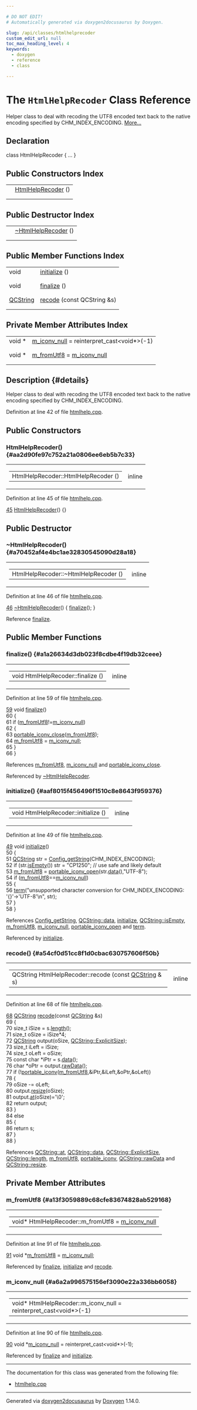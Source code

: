 ```yaml
---

# DO NOT EDIT!
# Automatically generated via doxygen2docusaurus by Doxygen.

slug: /api/classes/htmlhelprecoder
custom_edit_url: null
toc_max_heading_level: 4
keywords:
  - doxygen
  - reference
  - class

---
```


<div class="doxyPage">

# The `HtmlHelpRecoder` Class Reference

<p>Helper class to deal with recoding the UTF8 encoded text back to the native encoding specified by CHM_INDEX_ENCODING. <a href="#details">More...</a></p>

## Declaration

<div class="doxyDeclaration">
class HtmlHelpRecoder { ... }
</div>

## Public Constructors Index

<table class="doxyMembersIndex">

<tr class="doxyMemberIndexItem">
<td class="doxyMemberIndexItemType" align="left" valign="top"></td>
<td class="doxyMemberIndexItemName" align="left" valign="top"><a href="#aa2d90fe97c752a21a0806ee6eb5b7c33">HtmlHelpRecoder</a> ()</td>
</tr>
<tr class="doxyMemberIndexDescription">
<td class="doxyMemberIndexDescriptionLeft"></td>
<td class="doxyMemberIndexDescriptionRight">
</td>
</tr>
<tr class="doxyMemberIndexSeparator">
<td class="doxyMemberIndexSeparator" colspan="2"></td>
</tr>

</table>

## Public Destructor Index

<table class="doxyMembersIndex">

<tr class="doxyMemberIndexItem">
<td class="doxyMemberIndexItemType" align="left" valign="top"></td>
<td class="doxyMemberIndexItemName" align="left" valign="top"><a href="#a70452af4e4bc1ae32830545090d28a18">~HtmlHelpRecoder</a> ()</td>
</tr>
<tr class="doxyMemberIndexDescription">
<td class="doxyMemberIndexDescriptionLeft"></td>
<td class="doxyMemberIndexDescriptionRight">
</td>
</tr>
<tr class="doxyMemberIndexSeparator">
<td class="doxyMemberIndexSeparator" colspan="2"></td>
</tr>

</table>

## Public Member Functions Index

<table class="doxyMembersIndex">

<tr class="doxyMemberIndexItem">
<td class="doxyMemberIndexItemType" align="left" valign="top">void</td>
<td class="doxyMemberIndexItemName" align="left" valign="top"><a href="#aaf8015f456496f1510c8e8643f959376">initialize</a> ()</td>
</tr>
<tr class="doxyMemberIndexDescription">
<td class="doxyMemberIndexDescriptionLeft"></td>
<td class="doxyMemberIndexDescriptionRight">
</td>
</tr>
<tr class="doxyMemberIndexSeparator">
<td class="doxyMemberIndexSeparator" colspan="2"></td>
</tr>

<tr class="doxyMemberIndexItem">
<td class="doxyMemberIndexItemType" align="left" valign="top">void</td>
<td class="doxyMemberIndexItemName" align="left" valign="top"><a href="#a1a26634d3db023f8cdbe4f19db32ceee">finalize</a> ()</td>
</tr>
<tr class="doxyMemberIndexDescription">
<td class="doxyMemberIndexDescriptionLeft"></td>
<td class="doxyMemberIndexDescriptionRight">
</td>
</tr>
<tr class="doxyMemberIndexSeparator">
<td class="doxyMemberIndexSeparator" colspan="2"></td>
</tr>

<tr class="doxyMemberIndexItem">
<td class="doxyMemberIndexItemType" align="left" valign="top"><a href="/web-doxygen/docs/api/classes/qcstring">QCString</a></td>
<td class="doxyMemberIndexItemName" align="left" valign="top"><a href="#a54cf0d51cc8f1d0cbac630757606f50b">recode</a> (const QCString &amp;s)</td>
</tr>
<tr class="doxyMemberIndexDescription">
<td class="doxyMemberIndexDescriptionLeft"></td>
<td class="doxyMemberIndexDescriptionRight">
</td>
</tr>
<tr class="doxyMemberIndexSeparator">
<td class="doxyMemberIndexSeparator" colspan="2"></td>
</tr>

</table>

## Private Member Attributes Index

<table class="doxyMembersIndex">

<tr class="doxyMemberIndexItem">
<td class="doxyMemberIndexItemType" align="left" valign="top">void *</td>
<td class="doxyMemberIndexItemName" align="left" valign="top"><a href="#a6a2a996575156ef3090e22a336bb6058">m_iconv_null</a> = reinterpret_cast&lt;void*&gt;(-1)</td>
</tr>
<tr class="doxyMemberIndexDescription">
<td class="doxyMemberIndexDescriptionLeft"></td>
<td class="doxyMemberIndexDescriptionRight">
</td>
</tr>
<tr class="doxyMemberIndexSeparator">
<td class="doxyMemberIndexSeparator" colspan="2"></td>
</tr>

<tr class="doxyMemberIndexItem">
<td class="doxyMemberIndexItemType" align="left" valign="top">void *</td>
<td class="doxyMemberIndexItemName" align="left" valign="top"><a href="#a13f3059889c68cfe83674828ab529168">m_fromUtf8</a> = <a href="#a6a2a996575156ef3090e22a336bb6058">m_iconv_null</a></td>
</tr>
<tr class="doxyMemberIndexDescription">
<td class="doxyMemberIndexDescriptionLeft"></td>
<td class="doxyMemberIndexDescriptionRight">
</td>
</tr>
<tr class="doxyMemberIndexSeparator">
<td class="doxyMemberIndexSeparator" colspan="2"></td>
</tr>

</table>

## Description {#details}

<p>Helper class to deal with recoding the UTF8 encoded text back to the native encoding specified by CHM_INDEX_ENCODING.</p>

<p>Definition at line 42 of file <a href="/web-doxygen/docs/api/files/src/htmlhelp-cpp">htmlhelp.cpp</a>.</p>


<div class="doxySectionDef">

## Public Constructors

### HtmlHelpRecoder() {#aa2d90fe97c752a21a0806ee6eb5b7c33}

<div class="doxyMemberItem">
<div class="doxyMemberProto">
<table class="doxyMemberLabels">
<tr class="doxyMemberLabels">
<td class="doxyMemberLabelsLeft">
<table class="doxyMemberName">
<tr>
<td class="doxyMemberName">HtmlHelpRecoder::HtmlHelpRecoder ()</td>
</tr>
</table>
</td>
<td class="doxyMemberLabelsRight">
<span class="doxyMemberLabels">
<span class="doxyMemberLabel inline">inline</span>
</span>
</td>
</tr>
</table>
</div>
<div class="doxyMemberDoc">



<p>Definition at line 45 of file <a href="/web-doxygen/docs/api/files/src/htmlhelp-cpp">htmlhelp.cpp</a>.</p>


<div class="doxyProgramListing">

<div class="doxyCodeLine"><span class="doxyLineNumber"><a href="#aa2d90fe97c752a21a0806ee6eb5b7c33">45</a></span><span class="doxyLineContent"><span class="doxyHighlight">    <a href="#aa2d90fe97c752a21a0806ee6eb5b7c33">HtmlHelpRecoder</a>() {}</span></span></div>

</div>

</div>
</div>

</div>

<div class="doxySectionDef">

## Public Destructor

### \~HtmlHelpRecoder() {#a70452af4e4bc1ae32830545090d28a18}

<div class="doxyMemberItem">
<div class="doxyMemberProto">
<table class="doxyMemberLabels">
<tr class="doxyMemberLabels">
<td class="doxyMemberLabelsLeft">
<table class="doxyMemberName">
<tr>
<td class="doxyMemberName">HtmlHelpRecoder::~HtmlHelpRecoder ()</td>
</tr>
</table>
</td>
<td class="doxyMemberLabelsRight">
<span class="doxyMemberLabels">
<span class="doxyMemberLabel inline">inline</span>
</span>
</td>
</tr>
</table>
</div>
<div class="doxyMemberDoc">



<p>Definition at line 46 of file <a href="/web-doxygen/docs/api/files/src/htmlhelp-cpp">htmlhelp.cpp</a>.</p>


<div class="doxyProgramListing">

<div class="doxyCodeLine"><span class="doxyLineNumber"><a href="#a70452af4e4bc1ae32830545090d28a18">46</a></span><span class="doxyLineContent"><span class="doxyHighlight">   <a href="#a70452af4e4bc1ae32830545090d28a18">~HtmlHelpRecoder</a>() { <a href="#a1a26634d3db023f8cdbe4f19db32ceee">finalize</a>(); }</span></span></div>

</div>


<p>Reference <a href="#a1a26634d3db023f8cdbe4f19db32ceee">finalize</a>.</p>

</div>
</div>

</div>

<div class="doxySectionDef">

## Public Member Functions

### finalize() {#a1a26634d3db023f8cdbe4f19db32ceee}

<div class="doxyMemberItem">
<div class="doxyMemberProto">
<table class="doxyMemberLabels">
<tr class="doxyMemberLabels">
<td class="doxyMemberLabelsLeft">
<table class="doxyMemberName">
<tr>
<td class="doxyMemberName">void HtmlHelpRecoder::finalize ()</td>
</tr>
</table>
</td>
<td class="doxyMemberLabelsRight">
<span class="doxyMemberLabels">
<span class="doxyMemberLabel inline">inline</span>
</span>
</td>
</tr>
</table>
</div>
<div class="doxyMemberDoc">



<p>Definition at line 59 of file <a href="/web-doxygen/docs/api/files/src/htmlhelp-cpp">htmlhelp.cpp</a>.</p>


<div class="doxyProgramListing">

<div class="doxyCodeLine"><span class="doxyLineNumber"><a href="#a1a26634d3db023f8cdbe4f19db32ceee">59</a></span><span class="doxyLineContent"><span class="doxyHighlight">    </span><span class="doxyHighlightKeywordType">void</span><span class="doxyHighlight"> <a href="#a1a26634d3db023f8cdbe4f19db32ceee">finalize</a>()</span></span></div>
<div class="doxyCodeLine"><span class="doxyLineNumber">60</span><span class="doxyLineContent"><span class="doxyHighlight">    {</span></span></div>
<div class="doxyCodeLine"><span class="doxyLineNumber">61</span><span class="doxyLineContent"><span class="doxyHighlight">      </span><span class="doxyHighlightKeywordFlow">if</span><span class="doxyHighlight"> (<a href="#a13f3059889c68cfe83674828ab529168">m_fromUtf8</a>!=<a href="#a6a2a996575156ef3090e22a336bb6058">m_iconv_null</a>)</span></span></div>
<div class="doxyCodeLine"><span class="doxyLineNumber">62</span><span class="doxyLineContent"><span class="doxyHighlight">      {</span></span></div>
<div class="doxyCodeLine"><span class="doxyLineNumber">63</span><span class="doxyLineContent"><span class="doxyHighlight">        <a href="/web-doxygen/docs/api/files/src/portable-h/#a3f98144680118aada1a93d2d4ba6173b">portable_iconv_close</a>(<a href="#a13f3059889c68cfe83674828ab529168">m_fromUtf8</a>);</span></span></div>
<div class="doxyCodeLine"><span class="doxyLineNumber">64</span><span class="doxyLineContent"><span class="doxyHighlight">        <a href="#a13f3059889c68cfe83674828ab529168">m_fromUtf8</a> = <a href="#a6a2a996575156ef3090e22a336bb6058">m_iconv_null</a>;</span></span></div>
<div class="doxyCodeLine"><span class="doxyLineNumber">65</span><span class="doxyLineContent"><span class="doxyHighlight">      }</span></span></div>
<div class="doxyCodeLine"><span class="doxyLineNumber">66</span><span class="doxyLineContent"><span class="doxyHighlight">    }</span></span></div>

</div>


<p>References <a href="#a13f3059889c68cfe83674828ab529168">m_fromUtf8</a>, <a href="#a6a2a996575156ef3090e22a336bb6058">m_iconv_null</a> and <a href="/web-doxygen/docs/api/files/src/portable-h/#a3f98144680118aada1a93d2d4ba6173b">portable_iconv_close</a>.</p>


<p>Referenced by <a href="#a70452af4e4bc1ae32830545090d28a18">~HtmlHelpRecoder</a>.</p>

</div>
</div>

### initialize() {#aaf8015f456496f1510c8e8643f959376}

<div class="doxyMemberItem">
<div class="doxyMemberProto">
<table class="doxyMemberLabels">
<tr class="doxyMemberLabels">
<td class="doxyMemberLabelsLeft">
<table class="doxyMemberName">
<tr>
<td class="doxyMemberName">void HtmlHelpRecoder::initialize ()</td>
</tr>
</table>
</td>
<td class="doxyMemberLabelsRight">
<span class="doxyMemberLabels">
<span class="doxyMemberLabel inline">inline</span>
</span>
</td>
</tr>
</table>
</div>
<div class="doxyMemberDoc">



<p>Definition at line 49 of file <a href="/web-doxygen/docs/api/files/src/htmlhelp-cpp">htmlhelp.cpp</a>.</p>


<div class="doxyProgramListing">

<div class="doxyCodeLine"><span class="doxyLineNumber"><a href="#aaf8015f456496f1510c8e8643f959376">49</a></span><span class="doxyLineContent"><span class="doxyHighlight">    void <a href="#aaf8015f456496f1510c8e8643f959376">initialize</a>()</span></span></div>
<div class="doxyCodeLine"><span class="doxyLineNumber">50</span><span class="doxyLineContent"><span class="doxyHighlight">    {</span></span></div>
<div class="doxyCodeLine"><span class="doxyLineNumber">51</span><span class="doxyLineContent"><span class="doxyHighlight">      <a href="/web-doxygen/docs/api/classes/qcstring">QCString</a> str = <a href="/web-doxygen/docs/api/files/src/config-h/#a737741e6991bdb5694a50075437a9d89">Config_getString</a>(CHM_INDEX_ENCODING);</span></span></div>
<div class="doxyCodeLine"><span class="doxyLineNumber">52</span><span class="doxyLineContent"><span class="doxyHighlight">      </span><span class="doxyHighlightKeywordFlow">if</span><span class="doxyHighlight"> (str.<a href="/web-doxygen/docs/api/classes/qcstring/#a621c4090d69ad7d05ef8e5234376c3d8">isEmpty</a>()) str = </span><span class="doxyHighlightStringLiteral">"CP1250"</span><span class="doxyHighlight">; </span><span class="doxyHighlightComment">// use safe and likely default</span></span></div>
<div class="doxyCodeLine"><span class="doxyLineNumber">53</span><span class="doxyLineContent"><span class="doxyHighlight">      <a href="#a13f3059889c68cfe83674828ab529168">m_fromUtf8</a> = <a href="/web-doxygen/docs/api/files/src/portable-h/#a7bc4daae6d2c3e89837c44e2c3d4dac6">portable_iconv_open</a>(str.<a href="/web-doxygen/docs/api/classes/qcstring/#ac3aa3ac1a1c36d3305eba22a2eb0d098">data</a>(),</span><span class="doxyHighlightStringLiteral">"UTF-8"</span><span class="doxyHighlight">);</span></span></div>
<div class="doxyCodeLine"><span class="doxyLineNumber">54</span><span class="doxyLineContent"><span class="doxyHighlight">      </span><span class="doxyHighlightKeywordFlow">if</span><span class="doxyHighlight"> (<a href="#a13f3059889c68cfe83674828ab529168">m_fromUtf8</a>==<a href="#a6a2a996575156ef3090e22a336bb6058">m_iconv_null</a>)</span></span></div>
<div class="doxyCodeLine"><span class="doxyLineNumber">55</span><span class="doxyLineContent"><span class="doxyHighlight">      {</span></span></div>
<div class="doxyCodeLine"><span class="doxyLineNumber">56</span><span class="doxyLineContent"><span class="doxyHighlight">        <a href="/web-doxygen/docs/api/files/src/message-h/#acdcc4bcb46c31bcfda7ef3e2364b9264">term</a>(</span><span class="doxyHighlightStringLiteral">"unsupported character conversion for CHM_INDEX_ENCODING: '{}'-&gt;'UTF-8'\n"</span><span class="doxyHighlight">, str);</span></span></div>
<div class="doxyCodeLine"><span class="doxyLineNumber">57</span><span class="doxyLineContent"><span class="doxyHighlight">      }</span></span></div>
<div class="doxyCodeLine"><span class="doxyLineNumber">58</span><span class="doxyLineContent"><span class="doxyHighlight">    }</span></span></div>

</div>


<p>References <a href="/web-doxygen/docs/api/files/src/config-h/#a737741e6991bdb5694a50075437a9d89">Config_getString</a>, <a href="/web-doxygen/docs/api/classes/qcstring/#ac3aa3ac1a1c36d3305eba22a2eb0d098">QCString::data</a>, <a href="#aaf8015f456496f1510c8e8643f959376">initialize</a>, <a href="/web-doxygen/docs/api/classes/qcstring/#a621c4090d69ad7d05ef8e5234376c3d8">QCString::isEmpty</a>, <a href="#a13f3059889c68cfe83674828ab529168">m_fromUtf8</a>, <a href="#a6a2a996575156ef3090e22a336bb6058">m_iconv_null</a>, <a href="/web-doxygen/docs/api/files/src/portable-h/#a7bc4daae6d2c3e89837c44e2c3d4dac6">portable_iconv_open</a> and <a href="/web-doxygen/docs/api/files/src/message-h/#acdcc4bcb46c31bcfda7ef3e2364b9264">term</a>.</p>


<p>Referenced by <a href="#aaf8015f456496f1510c8e8643f959376">initialize</a>.</p>

</div>
</div>

### recode() {#a54cf0d51cc8f1d0cbac630757606f50b}

<div class="doxyMemberItem">
<div class="doxyMemberProto">
<table class="doxyMemberLabels">
<tr class="doxyMemberLabels">
<td class="doxyMemberLabelsLeft">
<table class="doxyMemberName">
<tr>
<td class="doxyMemberName">QCString HtmlHelpRecoder::recode (const <a href="/web-doxygen/docs/api/classes/qcstring">QCString</a> &amp; s)</td>
</tr>
</table>
</td>
<td class="doxyMemberLabelsRight">
<span class="doxyMemberLabels">
<span class="doxyMemberLabel inline">inline</span>
</span>
</td>
</tr>
</table>
</div>
<div class="doxyMemberDoc">



<p>Definition at line 68 of file <a href="/web-doxygen/docs/api/files/src/htmlhelp-cpp">htmlhelp.cpp</a>.</p>


<div class="doxyProgramListing">

<div class="doxyCodeLine"><span class="doxyLineNumber"><a href="#a54cf0d51cc8f1d0cbac630757606f50b">68</a></span><span class="doxyLineContent"><span class="doxyHighlight">    <a href="/web-doxygen/docs/api/classes/qcstring">QCString</a> <a href="#a54cf0d51cc8f1d0cbac630757606f50b">recode</a>(</span><span class="doxyHighlightKeyword">const</span><span class="doxyHighlight"> <a href="/web-doxygen/docs/api/classes/qcstring">QCString</a> &amp;s)</span></span></div>
<div class="doxyCodeLine"><span class="doxyLineNumber">69</span><span class="doxyLineContent"><span class="doxyHighlight">    {</span></span></div>
<div class="doxyCodeLine"><span class="doxyLineNumber">70</span><span class="doxyLineContent"><span class="doxyHighlight">      </span><span class="doxyHighlightKeywordType">size_t</span><span class="doxyHighlight"> iSize     = s.<a href="/web-doxygen/docs/api/classes/qcstring/#a16362990092a086b505e08f102df4dff">length</a>();</span></span></div>
<div class="doxyCodeLine"><span class="doxyLineNumber">71</span><span class="doxyLineContent"><span class="doxyHighlight">      </span><span class="doxyHighlightKeywordType">size_t</span><span class="doxyHighlight"> oSize     = iSize*4;</span></span></div>
<div class="doxyCodeLine"><span class="doxyLineNumber">72</span><span class="doxyLineContent"><span class="doxyHighlight">      <a href="/web-doxygen/docs/api/classes/qcstring">QCString</a> output(oSize, <a href="/web-doxygen/docs/api/classes/qcstring/#aac487a6223e056bcf37b9c7c0f993e30ac1748698805fbe34841ed03d0be6a647">QCString::ExplicitSize</a>);</span></span></div>
<div class="doxyCodeLine"><span class="doxyLineNumber">73</span><span class="doxyLineContent"><span class="doxyHighlight">      </span><span class="doxyHighlightKeywordType">size_t</span><span class="doxyHighlight"> iLeft     = iSize;</span></span></div>
<div class="doxyCodeLine"><span class="doxyLineNumber">74</span><span class="doxyLineContent"><span class="doxyHighlight">      </span><span class="doxyHighlightKeywordType">size_t</span><span class="doxyHighlight"> oLeft     = oSize;</span></span></div>
<div class="doxyCodeLine"><span class="doxyLineNumber">75</span><span class="doxyLineContent"><span class="doxyHighlight">      </span><span class="doxyHighlightKeyword">const</span><span class="doxyHighlight"> </span><span class="doxyHighlightKeywordType">char</span><span class="doxyHighlight"> *iPtr = s.<a href="/web-doxygen/docs/api/classes/qcstring/#ac3aa3ac1a1c36d3305eba22a2eb0d098">data</a>();</span></span></div>
<div class="doxyCodeLine"><span class="doxyLineNumber">76</span><span class="doxyLineContent"><span class="doxyHighlight">      </span><span class="doxyHighlightKeywordType">char</span><span class="doxyHighlight"> *oPtr       = output.<a href="/web-doxygen/docs/api/classes/qcstring/#a5f5c9dc172d638c8d7b07010d100117a">rawData</a>();</span></span></div>
<div class="doxyCodeLine"><span class="doxyLineNumber">77</span><span class="doxyLineContent"><span class="doxyHighlight">      </span><span class="doxyHighlightKeywordFlow">if</span><span class="doxyHighlight"> (!<a href="/web-doxygen/docs/api/files/src/portable-h/#a5fc5ec1eedfa06b27448863f69ee2e1d">portable_iconv</a>(<a href="#a13f3059889c68cfe83674828ab529168">m_fromUtf8</a>,&amp;iPtr,&amp;iLeft,&amp;oPtr,&amp;oLeft))</span></span></div>
<div class="doxyCodeLine"><span class="doxyLineNumber">78</span><span class="doxyLineContent"><span class="doxyHighlight">      {</span></span></div>
<div class="doxyCodeLine"><span class="doxyLineNumber">79</span><span class="doxyLineContent"><span class="doxyHighlight">        oSize -= oLeft;</span></span></div>
<div class="doxyCodeLine"><span class="doxyLineNumber">80</span><span class="doxyLineContent"><span class="doxyHighlight">        output.<a href="/web-doxygen/docs/api/classes/qcstring/#a747c587f5fee7b891e52909aa309323e">resize</a>(oSize);</span></span></div>
<div class="doxyCodeLine"><span class="doxyLineNumber">81</span><span class="doxyLineContent"><span class="doxyHighlight">        output.<a href="/web-doxygen/docs/api/classes/qcstring/#a4c8be5d062cc14919b53ff0a3c8f9a4f">at</a>(oSize)=</span><span class="doxyHighlightCharLiteral">'\0'</span><span class="doxyHighlight">;</span></span></div>
<div class="doxyCodeLine"><span class="doxyLineNumber">82</span><span class="doxyLineContent"><span class="doxyHighlight">        </span><span class="doxyHighlightKeywordFlow">return</span><span class="doxyHighlight"> output;</span></span></div>
<div class="doxyCodeLine"><span class="doxyLineNumber">83</span><span class="doxyLineContent"><span class="doxyHighlight">      }</span></span></div>
<div class="doxyCodeLine"><span class="doxyLineNumber">84</span><span class="doxyLineContent"><span class="doxyHighlight">      </span><span class="doxyHighlightKeywordFlow">else</span></span></div>
<div class="doxyCodeLine"><span class="doxyLineNumber">85</span><span class="doxyLineContent"><span class="doxyHighlight">      {</span></span></div>
<div class="doxyCodeLine"><span class="doxyLineNumber">86</span><span class="doxyLineContent"><span class="doxyHighlight">        </span><span class="doxyHighlightKeywordFlow">return</span><span class="doxyHighlight"> s;</span></span></div>
<div class="doxyCodeLine"><span class="doxyLineNumber">87</span><span class="doxyLineContent"><span class="doxyHighlight">      }</span></span></div>
<div class="doxyCodeLine"><span class="doxyLineNumber">88</span><span class="doxyLineContent"><span class="doxyHighlight">    }</span></span></div>

</div>


<p>References <a href="/web-doxygen/docs/api/classes/qcstring/#a4c8be5d062cc14919b53ff0a3c8f9a4f">QCString::at</a>, <a href="/web-doxygen/docs/api/classes/qcstring/#ac3aa3ac1a1c36d3305eba22a2eb0d098">QCString::data</a>, <a href="/web-doxygen/docs/api/classes/qcstring/#aac487a6223e056bcf37b9c7c0f993e30ac1748698805fbe34841ed03d0be6a647">QCString::ExplicitSize</a>, <a href="/web-doxygen/docs/api/classes/qcstring/#a16362990092a086b505e08f102df4dff">QCString::length</a>, <a href="#a13f3059889c68cfe83674828ab529168">m_fromUtf8</a>, <a href="/web-doxygen/docs/api/files/src/portable-h/#a5fc5ec1eedfa06b27448863f69ee2e1d">portable_iconv</a>, <a href="/web-doxygen/docs/api/classes/qcstring/#a5f5c9dc172d638c8d7b07010d100117a">QCString::rawData</a> and <a href="/web-doxygen/docs/api/classes/qcstring/#a747c587f5fee7b891e52909aa309323e">QCString::resize</a>.</p>

</div>
</div>

</div>

<div class="doxySectionDef">

## Private Member Attributes

### m\_fromUtf8 {#a13f3059889c68cfe83674828ab529168}

<div class="doxyMemberItem">
<div class="doxyMemberProto">
<table class="doxyMemberLabels">
<tr class="doxyMemberLabels">
<td class="doxyMemberLabelsLeft">
<table class="doxyMemberName">
<tr>
<td class="doxyMemberName">void* HtmlHelpRecoder::m_fromUtf8 = <a href="#a6a2a996575156ef3090e22a336bb6058">m_iconv_null</a></td>
</tr>
</table>
</td>
</tr>
</table>
</div>
<div class="doxyMemberDoc">



<p>Definition at line 91 of file <a href="/web-doxygen/docs/api/files/src/htmlhelp-cpp">htmlhelp.cpp</a>.</p>


<div class="doxyProgramListing">

<div class="doxyCodeLine"><span class="doxyLineNumber"><a href="#a13f3059889c68cfe83674828ab529168">91</a></span><span class="doxyLineContent"><span class="doxyHighlight">    </span><span class="doxyHighlightKeywordType">void</span><span class="doxyHighlight"> *<a href="#a13f3059889c68cfe83674828ab529168">m_fromUtf8</a> = <a href="#a6a2a996575156ef3090e22a336bb6058">m_iconv_null</a>;</span></span></div>

</div>


<p>Referenced by <a href="#a1a26634d3db023f8cdbe4f19db32ceee">finalize</a>, <a href="#aaf8015f456496f1510c8e8643f959376">initialize</a> and <a href="#a54cf0d51cc8f1d0cbac630757606f50b">recode</a>.</p>

</div>
</div>

### m\_iconv\_null {#a6a2a996575156ef3090e22a336bb6058}

<div class="doxyMemberItem">
<div class="doxyMemberProto">
<table class="doxyMemberLabels">
<tr class="doxyMemberLabels">
<td class="doxyMemberLabelsLeft">
<table class="doxyMemberName">
<tr>
<td class="doxyMemberName">void* HtmlHelpRecoder::m_iconv_null = reinterpret_cast&lt;void*&gt;(-1)</td>
</tr>
</table>
</td>
</tr>
</table>
</div>
<div class="doxyMemberDoc">



<p>Definition at line 90 of file <a href="/web-doxygen/docs/api/files/src/htmlhelp-cpp">htmlhelp.cpp</a>.</p>


<div class="doxyProgramListing">

<div class="doxyCodeLine"><span class="doxyLineNumber"><a href="#a6a2a996575156ef3090e22a336bb6058">90</a></span><span class="doxyLineContent"><span class="doxyHighlight">    </span><span class="doxyHighlightKeywordType">void</span><span class="doxyHighlight"> *<a href="#a6a2a996575156ef3090e22a336bb6058">m_iconv_null</a> = </span><span class="doxyHighlightKeyword">reinterpret_cast&lt;</span><span class="doxyHighlightKeywordType">void</span><span class="doxyHighlight">*</span><span class="doxyHighlightKeyword">&gt;</span><span class="doxyHighlight">(-1);</span></span></div>

</div>


<p>Referenced by <a href="#a1a26634d3db023f8cdbe4f19db32ceee">finalize</a> and <a href="#aaf8015f456496f1510c8e8643f959376">initialize</a>.</p>

</div>
</div>

</div>

<hr/>

The documentation for this class was generated from the following file:

<ul>
<li><a href="/web-doxygen/docs/api/files/src/htmlhelp-cpp">htmlhelp.cpp</a></li>
</ul>

<hr/>

<p class="doxyGeneratedBy">Generated via <a href="https://github.com/xpack/doxygen2docusaurus">doxygen2docusaurus</a> by <a href="https://www.doxygen.nl">Doxygen</a> 1.14.0.</p>

</div>
